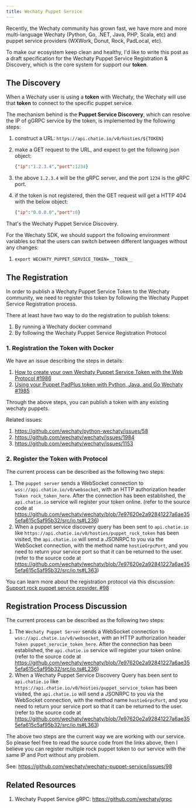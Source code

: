 ```yaml
---
title: Wechaty Puppet Service
---
```


Recently, the Wechaty community has grown fast, we have more and more multi-language Wechaty (Python, Go, .NET, Java, PHP, Scala, etc) and puppet service providers (WXWork, Donut, Rock, PadLocal, etc).

To make our ecosystem keep clean and healthy, I'd like to write this post as a draft specification for the Wechaty Puppet Service Registration & Discovery, which is the core system for support our **token**.

## The Discovery

When a Wechaty user is using a **token** with Wechaty, the Wechaty will use that **token** to connect to the specific puppet service.

The mechanism behind is the **Puppet Service Discovery**, which can resolve the IP of gGRPC service by the token, is implemented by the following steps:

1. construct a URL: `https://api.chatie.io/v0/hosties/${TOKEN}`
1. make a GET request to the URL, and expect to get the following json object:

    ```json
    {"ip":"1.2.3.4","port":1234}
    ```

1. the above `1.2.3.4` will be the gRPC server, and the port `1234` is the gRPC port.
1. if the token is not registered, then the GET request will get a HTTP 404 with the below object:

    ```json
    {"ip":"0.0.0.0","port":0}
    ```

That's the Wechaty Puppet Service Discovery.

For the Wechaty SDK, we should support the following environment variables so that the users can switch between different languages without any changes:

1. `export WECHATY_PUPPET_SERVICE_TOKEN=__TOKEN__`

## The Registration

In order to publish a Wechaty Puppet Service Token to the Wechaty community, we need to register this token by following the Wechaty Puppet Service Registration process.

There at least have two way to do the registration to publish tokens:

1. By running a Wechaty docker command
1. By following the Wechaty Puppet Service Registration Protocol

### 1. Registration the Token with Docker

We have an issue describing the steps in details:

1. [How to create your own Wechaty Puppet Service Token with the Web Protocol #1986](https://github.com/wechaty/wechaty/issues/1986)
1. [Using your Puppet PadPlus token with Python, Java, and Go Wechaty #1985](https://github.com/wechaty/wechaty/issues/1985)

Through the above steps, you can publish a token with any existing wechaty puppets.

Related issues:

1. <https://github.com/wechaty/python-wechaty/issues/58>
1. <https://github.com/wechaty/wechaty/issues/1984>
1. <https://github.com/wechaty/wechaty/issues/1153>

### 2. Register the Token with Protocol

The current process can be described as the following two steps:

1. The `puppet server` sends a WebSocket connection to `wss://api.chatie.io/v0/websocket`, with an HTTP authorization header  `Token rock_token_here`. After the connection has been established, the `api.chatie.io` service will register your token online. (refer to the source code at <https://github.com/wechaty/wechaty/blob/7e97620e2a92841227a6ae355efa615c5af95b32/src/io.ts#L236>)
1. When a puppet service discovery query has been sent to `api.chatie.io` like `https://api.chatie.io/v0/hosties/puppet_rock_token` has been visited, the `api.chatie.io` will send a JSONRPC to you via the WebSocket connection, with the method name `hostieGrpcPort`, and you need to return your service port so that it can be returned to the user. (refer to the source code at <https://github.com/wechaty/wechaty/blob/7e97620e2a92841227a6ae355efa615c5af95b32/src/io.ts#L363>)

You can learn more about the registration protocol via this discussion: [Support rock puppet service provider. #98](https://github.com/wechaty/wechaty-puppet-service/issues/98)

## Registration Process Discussion

The current process can be described as the following two steps:

1. The `Wechaty Puppet Server` sends a WebSocket connection to `wss://api.chatie.io/v0/websocket`, with an HTTP authorization header  `Token puppet_servcie_token_here`. After the connection has been established, the `api.chatie.io` service will register your token online. (refer to the source code at <https://github.com/wechaty/wechaty/blob/7e97620e2a92841227a6ae355efa615c5af95b32/src/io.ts#L236>)
1. When a Wechaty Puppet Service Discovery Query has been sent to `api.chatie.io` like `https://api.chatie.io/v0/hosties/puppet_service_token` has been visited, the `api.chatie.io` will send a JSONRPC to you via the WebSocket connection, with the method name `hostieGrpcPort`, and you need to return your service port so that it can be returned to the user. (refer to the source code at <https://github.com/wechaty/wechaty/blob/7e97620e2a92841227a6ae355efa615c5af95b32/src/io.ts#L363>)

The above two steps are the current way we are working with our service. So please feel free to read the source code from the links above, then I believe you can register multiple rock puppet token to our service with the same IP and Port without any problem.

See: <https://github.com/wechaty/wechaty-puppet-service/issues/98>

## Related Resources

1. Wechaty Puppet Service gRPC: <https://github.com/wechaty/grpc>
